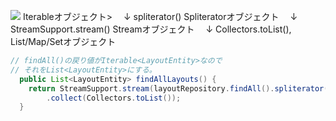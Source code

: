 ![](https://storage.googleapis.com/zenn-user-upload/39a9bd298960-20221203.png)
Iterableオブジェクト>
　↓ spliterator()
Spliteratorオブジェクト
　↓ StreamSupport.stream()
Streamオブジェクト
　↓ Collectors.toList(), 
List/Map/Setオブジェクト

```java
// findAll()の戻り値がIterable<LayoutEntity>なので
// それをList<LayoutEntity>にする。
  public List<LayoutEntity> findAllLayouts() {
    return StreamSupport.stream(layoutRepository.findAll().spliterator(), false)
        .collect(Collectors.toList());
  }
```
